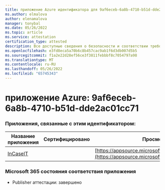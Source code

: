 ```yaml
---
title: приложение Azure идентификатора для 9af6eceb-6a8b-4710-b51d-dde2ac01cc71
ms.author: elmalova
author: elenamalova
manager: tonybal
ms.date: 05/26/2022
ms.topic: article
ms.service: attestation
certification_type: attested
description: Все доступные сведения о безопасности и соответствии требованиям для 9af6eceb-6a8b-4710-b51d-dde2ac01cc71.
ms.openlocfilehash: e3fd8eca5a70b6c8b457cac9ab1f6d3db007d5b5
ms.sourcegitcommit: f1a2e22d28ef56ce3f3811febbbf8c7054797a98
ms.translationtype: MT
ms.contentlocale: ru-RU
ms.lasthandoff: 05/26/2022
ms.locfileid: "65745343"
---
```

# <a name="azure-app-id-9af6eceb-6a8b-4710-b51d-dde2ac01cc71"></a>приложение Azure: 9af6eceb-6a8b-4710-b51d-dde2ac01cc71


### <a name="apps-associated-with-this-id"></a>Приложения, связанные с этим идентификатором:
| **Название приложения** | **Сертифицировано** | **Просмотр в AppSource** |
|--------------|---------------|-----------------------|
| [InCaseIT](../forward/WA200003265.md) |  | [https://appsource.microsoft.com/product/office/WA200003265](https://appsource.microsoft.com/product/office/WA200003265) |

### <a name="microsoft-365-app-compliance-status"></a>Microsoft 365 состояния соответствия приложения
- Publisher аттестации: завершено
